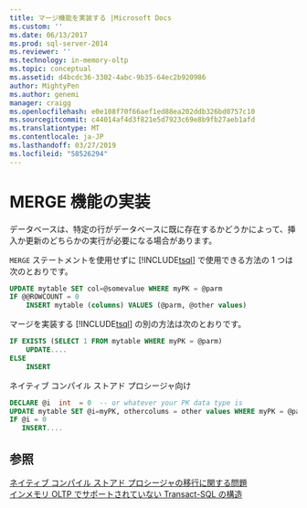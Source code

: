 ```yaml
---
title: マージ機能を実装する |Microsoft Docs
ms.custom: ''
ms.date: 06/13/2017
ms.prod: sql-server-2014
ms.reviewer: ''
ms.technology: in-memory-oltp
ms.topic: conceptual
ms.assetid: d4bcdc36-3302-4abc-9b35-64ec2b920986
author: MightyPen
ms.author: genemi
manager: craigg
ms.openlocfilehash: e0e108f70f66aef1ed88ea202ddb326bd0757c10
ms.sourcegitcommit: c44014af4d3f821e5d7923c69e8b9fb27aeb1afd
ms.translationtype: MT
ms.contentlocale: ja-JP
ms.lasthandoff: 03/27/2019
ms.locfileid: "58526294"
---
```

# <a name="implementing-merge-functionality"></a>MERGE 機能の実装
  データベースは、特定の行がデータベースに既に存在するかどうかによって、挿入か更新のどちらかの実行が必要になる場合があります。  
  
 `MERGE` ステートメントを使用せずに [!INCLUDE[tsql](../../includes/tsql-md.md)] で使用できる方法の 1 つは次のとおりです。  
  
```sql  
UPDATE mytable SET col=@somevalue WHERE myPK = @parm  
IF @@ROWCOUNT = 0  
    INSERT mytable (columns) VALUES (@parm, @other values)  
```  
  
 マージを実装する [!INCLUDE[tsql](../../includes/tsql-md.md)] の別の方法は次のとおりです。  
  
```sql  
IF EXISTS (SELECT 1 FROM mytable WHERE myPK = @parm)  
    UPDATE....  
ELSE  
    INSERT  
```  
  
 ネイティブ コンパイル ストアド プロシージャ向け  
  
```sql  
DECLARE @i  int  = 0  -- or whatever your PK data type is  
UPDATE mytable SET @i=myPK, othercolums = other values WHERE myPK = @parm  
IF @i = 0  
   INSERT....  
```  
  
## <a name="see-also"></a>参照  
 [ネイティブ コンパイル ストアド プロシージャの移行に関する問題](migration-issues-for-natively-compiled-stored-procedures.md)   
 [インメモリ OLTP でサポートされていない Transact-SQL の構造](transact-sql-constructs-not-supported-by-in-memory-oltp.md)  
  
  
